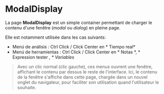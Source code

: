 # ModalDisplay

La page **ModalDisplay** est un simple container permettant de charger le contenu d'une fenêtre (*modal* ou *dialog*) en pleine page.

Elle est notamment utilisée dans les cas suivants:
- Menú de análisis : Ctrl Click / Click Center en * Tiempo real*
- Menú de herramientas : Ctrl Click / Click Center en * Notas *, * Expression tester *, * Variables*

> Avec un clic normal (clic gauche), ces menus ouvrent une fenêtre, affichant le contenu par dessus le reste de l'interface. Ici, le contenu de la fenêtre s'affiche dans cette page, chargée dans un nouvel onglet du navigateur, pour faciliter son utilisation quand l'utilisateur le souhaite.
